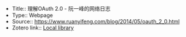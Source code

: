 - Title:: 理解OAuth 2.0 - 阮一峰的网络日志
- Type:: Webpage
- Source:: https://www.ruanyifeng.com/blog/2014/05/oauth_2_0.html
- Zotero link:: [Local library](zotero://select/library/items/ZGNWW4GT)
